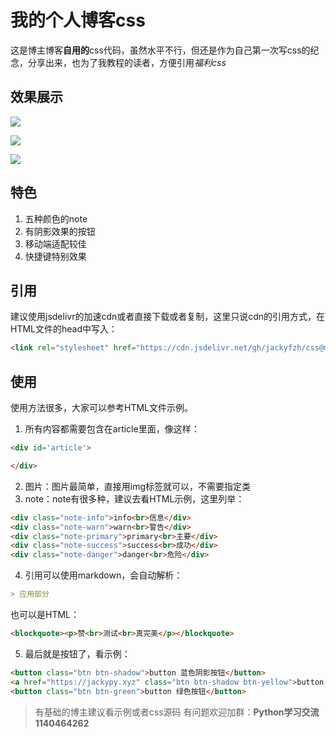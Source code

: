 # 我的个人博客css
这是博主博客**自用的**css代码，虽然水平不行，但还是作为自己第一次写css的纪念，分享出来，也为了我教程的读者，方便引用*福利css*
## 效果展示
![](https://gitee.com/jackyfzh/imgs_bed/raw/master/小书匠/2020/8/12/1597234999764.png)

![](https://gitee.com/jackyfzh/imgs_bed/raw/master/小书匠/2020/8/12/1597235031706.png)

![](https://gitee.com/jackyfzh/imgs_bed/raw/master/小书匠/2020/8/12/1597235044632.png)

## 特色
1. 五种颜色的note
2. 有阴影效果的按钮
3. 移动端适配较佳
4. 快捷键特别效果

## 引用
建议使用jsdelivr的加速cdn或者直接下载或者复制，这里只说cdn的引用方式，在HTML文件的head中写入：
```html
<link rel="stylesheet" href="https://cdn.jsdelivr.net/gh/jackyfzh/css@master/blog/main.css">
```

## 使用
使用方法很多，大家可以参考HTML文件示例。
1. 所有内容都需要包含在article里面，像这样：
```html
<div id='article'>

</div>
```
2. 图片：图片最简单，直接用img标签就可以，不需要指定类
3. note：note有很多种，建议去看HTML示例，这里列举：
```html
<div class="note-info">info<br>信息</div>
<div class="note-warn">warn<br>警告</div>
<div class="note-primary">primary<br>主要</div>
<div class="note-success">success<br>成功</div>
<div class="note-danger">danger<br>危险</div>
```
4. 引用可以使用markdown，会自动解析：
```markdown
> 应用部分
```
也可以是HTML：
```html
<blockquote><p>赞<br>测试<br>真完美</p></blockquote>
```
5. 最后就是按钮了，看示例：
```html
<button class="btn btn-shadow">button 蓝色阴影按钮</button>
<a href="https://jackypy.xyz" class="btn btn-shadow btn-yellow">button 黄色阴影按钮</a>
<button class="btn btn-green">button 绿色按钮</button>
```

> 有基础的博主建议看示例或者css源码
> 有问题欢迎加群：**Python学习交流 1140464262**